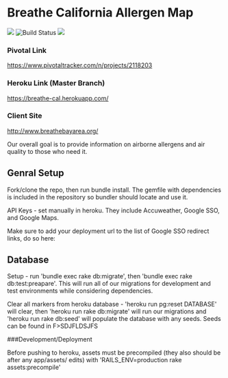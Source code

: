 # Breathe California Allergen Map
<img src="https://api.codeclimate.com/v1/badges/836757131179145c6ddf/maintainability" />
<img src="https://travis-ci.org/MaadhavShah/breathe-cal.svg?branch=master" alt="Build Status" />
<img src="https://api.codeclimate.com/v1/badges/836757131179145c6ddf/test_coverage" />

### Pivotal Link

https://www.pivotaltracker.com/n/projects/2118203

### Heroku Link (Master Branch)

https://breathe-cal.herokuapp.com/

### Client Site

http://www.breathebayarea.org/

Our overall goal is to provide information on airborne allergens and air quality to those who need it.

## Genral Setup

Fork/clone the repo, then run bundle install. The gemfile with dependencies is included in the repository so bundler should locate and use it.

API Keys - set manually in heroku. They include Accuweather, Google SSO, and Google Maps.

Make sure to add your deployment url to the list of Google SSO redirect links, do so here:




  
## Database

Setup - run 'bundle exec rake db:migrate', then 'bundle exec rake db:test:preapare'. This will run all of our migrations for development and test environments while considering dependencies.

Clear all markers from heroku database - 'heroku run pg:reset DATABASE' will clear, then 'heroku run rake db:migrate' will run our migrations and 'heroku run rake db:seed' will populate the database with any seeds. Seeds can be found in F>SDJFLDSJFS



###Development/Deployment

Before pushing to heroku, assets must be precompiled (they also should be after any app/assets/ edits) with 'RAILS_ENV=production rake assets:precompile'


